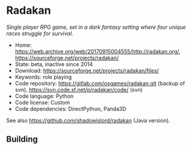 # Radakan

_Single player RPG game, set in a dark fantasy setting where four unique races struggle for survival._

- Home: <https://web.archive.org/web/20170915004555/http://radakan.org/>, https://sourceforge.net/projects/radakan/
- State: beta, inactive since 2014
- Download: https://sourceforge.net/projects/radakan/files/
- Keywords: role playing
- Code repository: https://gitlab.com/osgames/radakan.git (backup of svn), https://svn.code.sf.net/p/radakan/code/ (svn)
- Code language: Python
- Code license: Custom
- Code dependencies: DirectPython, Panda3D

See also https://github.com/shadowislord/radakan (Java version).

## Building
